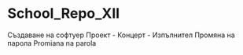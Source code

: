 ﻿# School_Repo_XII
Създаване на софтуер
Проект - Концерт - Изпълнител
Промяна на парола
Promiana na parola